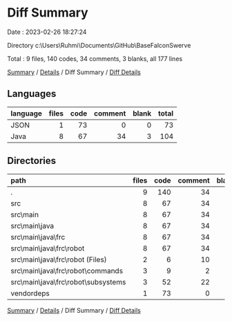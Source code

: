 # Diff Summary

Date : 2023-02-26 18:27:24

Directory c:\\Users\\Ruhmi\\Documents\\GitHub\\BaseFalconSwerve

Total : 9 files,  140 codes, 34 comments, 3 blanks, all 177 lines

[Summary](results.md) / [Details](details.md) / Diff Summary / [Diff Details](diff-details.md)

## Languages
| language | files | code | comment | blank | total |
| :--- | ---: | ---: | ---: | ---: | ---: |
| JSON | 1 | 73 | 0 | 0 | 73 |
| Java | 8 | 67 | 34 | 3 | 104 |

## Directories
| path | files | code | comment | blank | total |
| :--- | ---: | ---: | ---: | ---: | ---: |
| . | 9 | 140 | 34 | 3 | 177 |
| src | 8 | 67 | 34 | 3 | 104 |
| src\\main | 8 | 67 | 34 | 3 | 104 |
| src\\main\\java | 8 | 67 | 34 | 3 | 104 |
| src\\main\\java\\frc | 8 | 67 | 34 | 3 | 104 |
| src\\main\\java\\frc\\robot | 8 | 67 | 34 | 3 | 104 |
| src\\main\\java\\frc\\robot (Files) | 2 | 6 | 10 | -2 | 14 |
| src\\main\\java\\frc\\robot\\commands | 3 | 9 | 2 | 0 | 11 |
| src\\main\\java\\frc\\robot\\subsystems | 3 | 52 | 22 | 5 | 79 |
| vendordeps | 1 | 73 | 0 | 0 | 73 |

[Summary](results.md) / [Details](details.md) / Diff Summary / [Diff Details](diff-details.md)